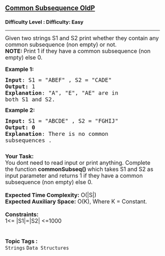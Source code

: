 <h2><a href="https://www.geeksforgeeks.org/problems/common-subsequence-oldp3752/1?itm_source=geeksforgeeks&itm_medium=article&itm_campaign=practice_card">Common Subsequence OldP</a></h2><h3>Difficulty Level : Difficulty: Easy</h3><hr><div class="problems_problem_content__Xm_eO"><p><span style="font-size:18px">Given two strings S1&nbsp;and S2 print whether they contain any common subsequence (non empty)&nbsp;or not.<br>
<strong>NOTE:&nbsp;</strong>Print 1 if they have a common subsequence (non empty) else 0.</span><br>
<br>
<span style="font-size:18px"><strong>Example 1:</strong></span></p>

<pre><span style="font-size:18px"><strong>Input</strong>: S1 = "ABEF</span><span style="font-size:18px">" , S2 = "CADE</span><span style="font-size:18px">"
<strong>Output:</strong>&nbsp;1
<strong>Explanation</strong>: "A", "E", "AE" are in 
both S1 and S2.
</span></pre>

<p><span style="font-size:18px"><strong>Example 2:</strong></span></p>

<pre><span style="font-size:18px"><strong>Input: </strong>S1 = "ABCDE</span><span style="font-size:18px">" , S2 = "FGHIJ</span><span style="font-size:18px">"
<strong>Output:&nbsp;0</strong>
<strong>Explanation</strong>: There is no common
subsequences .</span></pre>

<p><br>
<span style="font-size:18px"><strong>Your Task:&nbsp;&nbsp;</strong><br>
You dont need to read input or print anything. Complete the function <strong>commonSubseq</strong><strong>()&nbsp;</strong>which takes S1 and S2 as input parameter and returns 1 if they have a common subsequence (non empty) else 0.<br>
<br>
<strong>Expected Time Complexity:</strong> O(|S|)<br>
<strong>Expected Auxiliary Space:</strong> O(K), Where K = Constant.<br>
<br>
<strong>Constraints:</strong><br>
1&lt;= |S1|=|S2|&nbsp;&lt;=1000</span></p>
</div><br><p><span style=font-size:18px><strong>Topic Tags : </strong><br><code>Strings</code>&nbsp;<code>Data Structures</code>&nbsp;